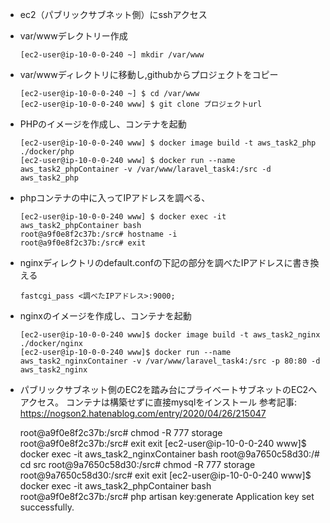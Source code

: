 - ec2（パブリックサブネット側）にsshアクセス

- var/wwwデレクトリー作成
  ```
  [ec2-user@ip-10-0-0-240 ~] mkdir /var/www
  ```
  
- var/wwwディレクトリに移動し,githubからプロジェクトをコピー
  ```
  [ec2-user@ip-10-0-0-240 ~] $ cd /var/www
  [ec2-user@ip-10-0-0-240 www] $ git clone プロジェクトurl
  ```
  
- PHPのイメージを作成し、コンテナを起動
  ```
  [ec2-user@ip-10-0-0-240 www] $ docker image build -t aws_task2_php ./docker/php
  [ec2-user@ip-10-0-0-240 www] $ docker run --name aws_task2_phpContainer -v /var/www/laravel_task4:/src -d aws_task2_php
  ```
  
- phpコンテナの中に入ってIPアドレスを調べる、
  ```
  [ec2-user@ip-10-0-0-240 www] $ docker exec -it aws_task2_phpContainer bash
  root@a9f0e8f2c37b:/src# hostname -i
  root@a9f0e8f2c37b:/src# exit
  ```

- nginxディレクトリのdefault.confの下記の部分を調べたIPアドレスに書き換える
  ```
  fastcgi_pass <調べたIPアドレス>:9000;
  ```

- nginxのイメージを作成し、コンテナを起動
  ```
  [ec2-user@ip-10-0-0-240 www]$ docker image build -t aws_task2_nginx ./docker/nginx
  [ec2-user@ip-10-0-0-240 www]$ docker run --name aws_task2_nginxContainer -v /var/www/laravel_task4:/src -p 80:80 -d aws_task2_nginx
  ```
  
- パブリックサブネット側のEC2を踏み台にプライベートサブネットのEC2へアクセス。
  コンテナは構築せずに直接mysqlをインストール
  参考記事: https://nogson2.hatenablog.com/entry/2020/04/26/215047
  
  
  
  
  
  
  root@a9f0e8f2c37b:/src# chmod -R 777 storage
root@a9f0e8f2c37b:/src# exit
exit
[ec2-user@ip-10-0-0-240 www]$ docker exec -it aws_task2_nginxContainer bash
root@9a7650c58d30:/# cd src
root@9a7650c58d30:/src# chmod -R 777 storage
root@9a7650c58d30:/src# exit
exit
[ec2-user@ip-10-0-0-240 www]$ docker exec -it aws_task2_phpContainer bash
root@a9f0e8f2c37b:/src# php artisan key:generate
Application key set successfully.


  



